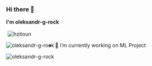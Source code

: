 ### Hi there 👋


**I'm oleksandr-g-rock**


<p>&nbsp;<img align="center" src="https://github-readme-stats.vercel.app/api?username=oleksandr-g-rock&show_icons=true" alt="hzitoun" /></p>

<p><img align="left" src="https://github-readme-stats.vercel.app/api/top-langs/?username=oleksandr-g-rock&layout=compact&hide=html" alt="oleksandr-g-rock" /></p>



- 🔭 I’m currently working on ML Project






<p align="left"> <img src="https://komarev.com/ghpvc/?username=oleksandr-g-rock" alt="oleksandr-g-rock" /> </p>
